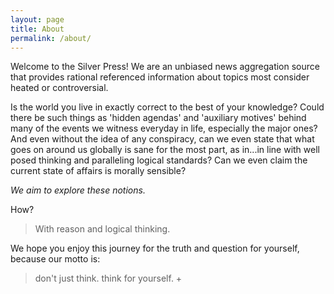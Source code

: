```yaml
---
layout: page
title: About
permalink: /about/
---
```


Welcome to the Silver Press! We are an unbiased news aggregation source that provides rational referenced information about topics most consider heated or controversial.

Is the world you live in exactly correct to the best of your knowledge? Could there be such things as 'hidden agendas' and 'auxiliary motives' behind many of the events we witness everyday in life, especially the major ones? And even without the idea of any conspiracy, can we even state that what goes on around us globally is sane for the most part, as in...in line with well posed thinking and paralleling logical standards? Can we even claim the current state of affairs is morally sensible?

*We aim to explore these notions.*

How?

>  With reason and logical thinking.

We hope you enjoy this journey for the truth and question for yourself, because our motto is:

> don't just think. think for yourself. +
